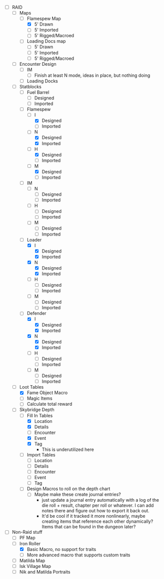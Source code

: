 - [ ] RAID
	- [ ] Maps
		- [ ] Flamespew Map
			- [x] 5' Drawn
			- [ ] 5' Imported
			- [ ] 5' Rigged/Macroed
		- [ ] Loading Docs map
			- [ ] 5' Drawn
			- [ ] 5' Imported
			- [ ] 5' Rigged/Macroed
	- [ ] Encounter Design
		- [ ] IM
			- [ ] Finish at least N mode, ideas in place, but nothing doing
		- [ ] Loading Docks
	- [ ] Statblocks
		- [ ] Fuel Barrel
			- [ ] Designed
			- [ ] Imported
		- [ ] Flamespew
			- [ ] I
				- [x] Designed
				- [ ] Imported
			- [ ] N
				- [x] Designed
				- [x] Imported
			- [ ] H
				- [x] Designed
				- [ ] Imported
			- [ ] M
				- [x] Designed
				- [ ] Imported
		- [ ] IM
			- [ ] N
				- [ ] Designed
				- [ ] Imported
			- [ ] H
				- [ ] Designed
				- [ ] Imported
			- [ ] M
				- [ ] Designed
				- [ ] Imported
		- [ ] Loader
			- [x] I
				- [x] Designed
				- [x] Imported
			- [x] N
				- [x] Designed
				- [x] Imported
			- [ ] H
				- [ ] Designed
				- [ ] Imported
			- [ ] M
				- [ ] Designed
				- [ ] Imported
		- [ ] Defender
			- [x] I
				- [x] Designed
				- [x] Imported
			- [x] N
				- [x] Designed
				- [x] Imported
			- [ ] H
				- [ ] Designed
				- [ ] Imported
			- [ ] M
				- [ ] Designed
				- [ ] Imported
	- [ ] Loot Tables
		- [x] Fame Object Macro
		- [ ] Magic Items
		- [ ] Calculate total reward
	- [ ] Skybridge Depth
		- [ ] Fill In Tables
			- [x] Location
			- [x] Details
			- [ ] Encounter
			- [x] Event
			- [x] Tag
				- This is underutilized here
		- [ ] Import Tables
			- [ ] Location
			- [ ] Details
			- [ ] Encounter
			- [ ] Event
			- [ ] Tag
		- [ ] Design Macros to roll on the depth chart
			- [ ] Maybe make these create journal entries?
				- just update a journal entry automatically with a log of the die roll + result, chapter per roll or whatever. I can add notes there and figure out how to export it back out.
				- It'd be cool if it tracked it more nonlinearly, maybe creating items that reference each other dynamically? Items that can be found in the dungeon later?
- [ ] Non-Raid stuff
	- [ ] PF Map
	- [ ] Iron Roller
		- [x] Basic Macro, no support for traits
		- [ ] More advanced macro that supports custom traits
	- [ ] Matilda Map
	- [ ] Isk Village Map
	- [ ] Nik and Matilda Portraits